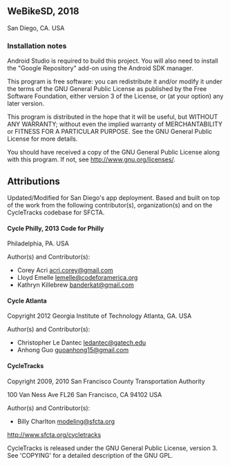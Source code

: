 ## WeBikeSD, 2018 ##
San Diego, CA. USA

### Installation notes ###
Android Studio is required to build this project. You will also need to 
install the "Google Repository" add-on using the Android SDK manager.

This program is free software: you can redistribute it and/or modify
it under the terms of the GNU General Public License as published by
the Free Software Foundation, either version 3 of the License, or
(at your option) any later version.

This program is distributed in the hope that it will be useful,
but WITHOUT ANY WARRANTY; without even the implied warranty of
MERCHANTABILITY or FITNESS FOR A PARTICULAR PURPOSE.  See the
GNU General Public License for more details.

You should have received a copy of the GNU General Public License
along with this program.  If not, see <http://www.gnu.org/licenses/>.

## Attributions ##
Updated/Modified for San Diego's app deployment. Based and built on top of the work
from the following contributor(s), organization(s) and on the CycleTracks codebase for SFCTA.

#### Cycle Philly, 2013 Code for Philly #### 
Philadelphia, PA. USA

Author(s) and Contributor(s): 
 * Corey Acri <acri.corey@gmail.com>
 * Lloyd Emelle <lemelle@codeforamerica.org>
 * Kathryn Killebrew <banderkat@gmail.com>

#### Cycle Atlanta ####
Copyright 2012 Georgia Institute of Technology
Atlanta, GA. USA

Author(s) and Contributor(s): 
* Christopher Le Dantec <ledantec@gatech.edu>
* Anhong Guo <guoanhong15@gmail.com>

#### CycleTracks ####
Copyright 2009, 2010 San Francisco County Transportation Authority

100 Van Ness Ave FL26
San Francisco, CA 94102 USA

Author(s) and Contributor(s): 
* Billy Charlton <modeling@sfcta.org>

http://www.sfcta.org/cycletracks

CycleTracks is released under the GNU General Public License, version 3.
See 'COPYING' for a detailed description of the GNU GPL.


